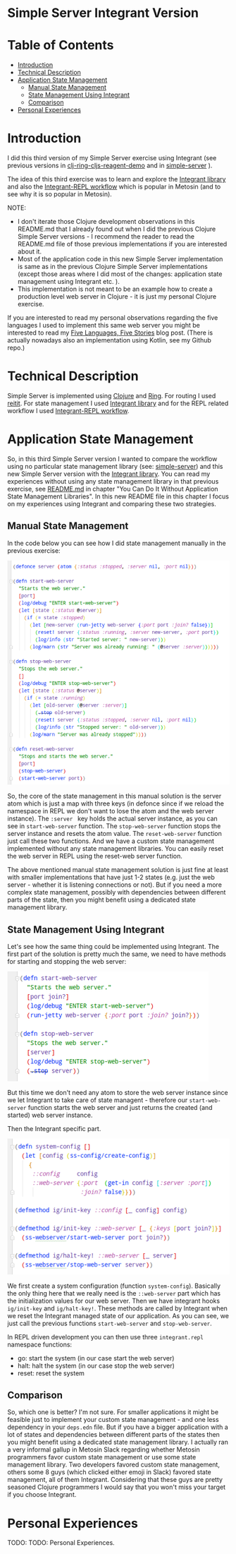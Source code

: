 # Simple Server Integrant Version  <!-- omit in toc -->


# Table of Contents  <!-- omit in toc -->
- [Introduction](#introduction)
- [Technical Description](#technical-description)
- [Application State Management](#application-state-management)
  - [Manual State Management](#manual-state-management)
  - [State Management Using Integrant](#state-management-using-integrant)
  - [Comparison](#comparison)
- [Personal Experiences](#personal-experiences)


# Introduction

I did this third version of my Simple Server exercise using Integrant (see previous versions in [clj-ring-cljs-reagent-demo](../../clj-ring-cljs-reagent-demo) and in [simple-server](../simple-server) ).

The idea of this third exercise was to learn and explore the [Integrant library](https://github.com/weavejester/integrant) and also the [Integrant-REPL workflow](https://github.com/weavejester/integrant-repl) which is popular in Metosin (and to see why it is so popular in Metosin).

NOTE:

- I don't iterate those Clojure development observations in this README.md that I already found out when I did the previous Clojure Simple Server versions - I recommend the reader to read the README.md file of those previous implementations if you are interested about it.
- Most of the application code in this new Simple Server implementation is same as in the previous Clojure Simple Server implementations (except those areas where I did most of the changes: application state management using Integrant etc. ).
- This implementation is not meant to be an example how to create a production level web server in Clojure - it is just my personal Clojure exercise.

If you are interested to read my personal observations regarding the five languages I used to implement this same web server you might be interested to read my [Five Languages, Five Stories](https://medium.com/@kari.marttila/five-languages-five-stories-1afd7b0b583f) blog post. (There is actually nowadays also an implementation using Kotlin, see my Github repo.)


# Technical Description

Simple Server is implemented using [Clojure](https://clojure.org/) and [Ring](https://github.com/ring-clojure). For routing I used [reitit](https://github.com/metosin/reitit). For state management I used [Integrant library](https://github.com/weavejester/integrant) and for the REPL related workflow I used [Integrant-REPL workflow](https://github.com/weavejester/integrant-repl).


# Application State Management

So, in this third Simple Server version I wanted to compare the workflow using no particular state management library (see: [simple-server](../simple-server)) and this new Simple Server version with the [Integrant library](https://github.com/weavejester/integrant). You can read my experiences without using any state management library in that previous exercise, see [README.md](../simple-server/README.md) in chapter "You Can Do It Without Application State Management Libraries". In this new README file in this chapter I focus on my experiences using Integrant and comparing these two strategies.

## Manual State Management

In the code below you can see how I did state management manually in the previous exercise:

![alt text](doc/manual_state.png)

So, the core of the state management in this manual solution is the server atom which is just a map with three keys (in defonce since if we reload the namespace in REPL we don't want to lose the atom and the web server instance). The ```:server ``` key holds the actual server instance, as you can see in ```start-web-server``` function. The ```stop-web-server``` function stops the server instance and resets the atom value. The ```reset-web-server``` function just call these two functions. And we have a custom state management implemented without any state management libraries. You can easily reset the web server in REPL using the reset-web server function.

The above mentioned manual state management solution is just fine at least with smaller implementations that have just 1-2 states (e.g. just the web server - whether it is listening connections or not). But if you need a more complex state management, possibly with dependencies between different parts of the state, then you might benefit using a dedicated state management library.

## State Management Using Integrant

Let's see how the same thing could be implemented using Integrant. The first part of the solution is pretty much the same, we need to have methods for starting and stopping the web server:

![alt text](doc/integrant_state.png)

But this time we don't need any atom to store the web server instance since we let Integrant to take care of state managent - therefore our ```start-web-server``` function starts the web server and just returns the created (and started) web server instance.

Then the Integrant specific part.

![alt text](doc/integrant_config.png)

We first create a system configuration (function ```system-config```). Basically the only thing here that we really need is the ```::web-server``` part which has the initialization values for our web server. Then we have integrant hooks ```ig/init-key``` and ```ig/halt-key!```. These methods are called by Integrant when we reset the Integrant managed state of our application. As you can see, we just call the previous functions ```start-web-server``` and ```stop-web-server```.

In REPL driven development you can then use three ```integrant.repl``` namespace functions: 

- go: start the system (in our case start the web server)
- halt: halt the system (in our case stop the web server)
- reset: reset the system

## Comparison

So, which one is better? I'm not sure. For smaller applications it might be feasible just to implement your custom state management - and one less dependency in your ```deps.edn``` file. But if you have a bigger application with a lot of states and dependencies between different parts of the states then you might benefit using a dedicated state management library. I actually ran a very informal gallup in Metosin Slack regarding whether Metosin programmers favor custom state management or use some state management library. Two developers favored custom state management, others some 8 guys (which clicked either emoji in Slack) favored state management, all of them Integrant. Considering that these guys are pretty seasoned Clojure programmers I would say that you won't miss your target if you choose Integrant.

# Personal Experiences

TODO: TODO: Personal Experiences.


